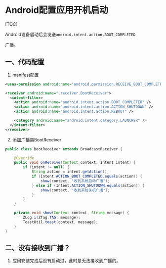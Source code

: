 # Android配置应用开机启动

[TOC]

Android设备启动后会发送``android.intent.action.BOOT_COMPLETED``

广播。

## 一、代码配置

1. manifest配置

```xml
<uses-permission android:name="android.permission.RECEIVE_BOOT_COMPLETED" />

<receiver android:name=".receiver.BootReceiver">
  <intent-filter>
    <action android:name="android.intent.action.BOOT_COMPLETED" />
    <action android:name="android.intent.action.ACTION_SHUTDOWN" />
    <action android:name="android.intent.action.REBOOT" />

    <category android:name="android.intent.category.LAUNCHER" />
  </intent-filter>
</receiver>
```

2. 添加广播类BootReceiver

```java
public class BootReceiver extends BroadcastReceiver {

    @Override
    public void onReceive(Context context, Intent intent) {
        if (intent != null) {
            String action = intent.getAction();
            if (Intent.ACTION_BOOT_COMPLETED.equals(action)) {
                show(context, "收到系统启动广播");
            } else if (Intent.ACTION_SHUTDOWN.equals(action)) {
                show(context, "收到系统关机广播");
            }
        }
    }

    private void show(Context context, String message) {
        ZLog.i(ZTag.TAG, message);
        ToastUtil.toast(context, message);
    }
}
```



## 二、没有接收到广播？

1. 应用安装完成后没有启动过，此时是无法接收到广播的。